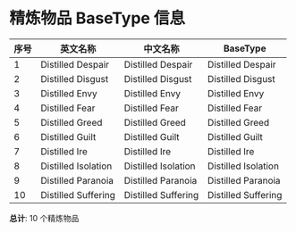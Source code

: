 # 精炼物品 BaseType 信息

| 序号 | 英文名称            | 中文名称            | BaseType            |
| ---- | ------------------- | ------------------- | ------------------- |
| 1    | Distilled Despair   | Distilled Despair   | Distilled Despair   |
| 2    | Distilled Disgust   | Distilled Disgust   | Distilled Disgust   |
| 3    | Distilled Envy      | Distilled Envy      | Distilled Envy      |
| 4    | Distilled Fear      | Distilled Fear      | Distilled Fear      |
| 5    | Distilled Greed     | Distilled Greed     | Distilled Greed     |
| 6    | Distilled Guilt     | Distilled Guilt     | Distilled Guilt     |
| 7    | Distilled Ire       | Distilled Ire       | Distilled Ire       |
| 8    | Distilled Isolation | Distilled Isolation | Distilled Isolation |
| 9    | Distilled Paranoia  | Distilled Paranoia  | Distilled Paranoia  |
| 10   | Distilled Suffering | Distilled Suffering | Distilled Suffering |

**总计**: 10 个精炼物品